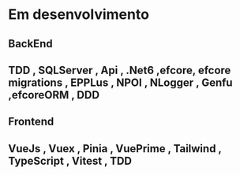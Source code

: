 <h1> Em desenvolvimento </h1>
<h2>BackEnd</h2>
<h2> TDD , SQLServer , Api , .Net6 ,efcore, efcore migrations , EPPLus , NPOI , NLogger , Genfu ,efcoreORM , DDD</h2> 
<h2>Frontend</h2>
<h2>VueJs , Vuex , Pinia , VuePrime , Tailwind , TypeScript , Vitest , TDD </h2>
 
